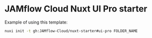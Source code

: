 # JAMflow Cloud Nuxt UI Pro starter

Example of using this template:

```bash
nuxi init -t gh:JAMflow-Cloud/nuxt-starter#ui-pro FOLDER_NAME
```
